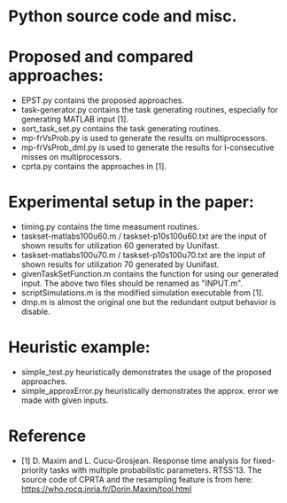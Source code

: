 # Python source code and misc.

# Proposed and compared approaches:
- EPST.py contains the proposed approaches.
- task-generator.py contains the task generating routines, especially for generating MATLAB input [1].
- sort_task_set.py contains the task generating routines.
- mp-frVsProb.py is used to generate the results on multiprocessors.
- mp-frVsProb_dml.py is used to generate the results for l-consecutive misses on multiprocessors.
- cprta.py contains the approaches in [1].

# Experimental setup in the paper:
- timing.py contains the time measument routines.
- taskset-matlabs100u60.m / taskset-p10s100u60.txt are the input of shown results for utilization 60 generated by Uunifast.
- taskset-matlabs100u70.m / taskset-p10s100u70.txt are the input of shown results for utilization 70 generated by Uunifast.
- givenTaskSetFunction.m contains the function for using our generated input. The above two files should be renamed as "INPUT.m".
- scriptSimulations.m is the modified simulation executable from [1].
- dmp.m is almost the original one but the redundant output behavior is disable.

# Heuristic example:
- simple_test.py heuristically demonstrates the usage of the proposed approaches.
- simple_approxError.py heuristically demonstrates the approx. error we made with given inputs.

# Reference
- [1] D. Maxim and L. Cucu-Grosjean. Response time analysis for fixed-priority tasks with multiple probabilistic parameters. RTSS'13. The source code of CPRTA and the resampling feature is from here: https://who.rocq.inria.fr/Dorin.Maxim/tool.html
